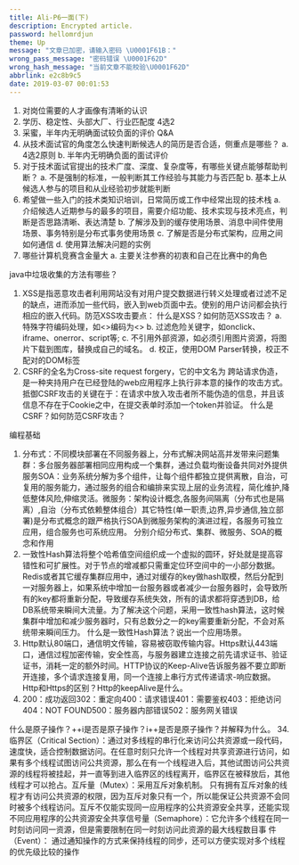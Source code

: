 ```yaml
---
title: Ali-P6一面(下)
description: Encrypted article.
password: hellomrdjun
theme: Up
message: "文章已加密，请输入密码 \U0001F61B："
wrong_pass_message: "密码错误 \U0001F62D"
wrong_hash_message: "当前文章不能校验\U0001F62D"
abbrlink: e2c8b9c5
date: 2019-03-07 00:01:53
---
```


1. 对岗位需要的人才画像有清晰的认识
2. 学历、稳定性、头部大厂、行业匹配度 4选2
3. 采蜜，半年内无明确面试较负面的评价
Q&A
1. 从技术面试官的角度怎么快速判断候选人的简历是否合适，侧重点是哪些？
    a. 4选2原则
    b. 半年内无明确负面的面试评价
2. 对于技术面试官提出的技术广度、深度、复杂度等，有哪些关键点能够帮助判断？
    a. 不是强制的标准，一般判断其工作经验与其能力与否匹配
    b. 基本上从候选人参与的项目和从业经验初步就能判断
3. 希望做一些入门的技术类知识培训，日常简历或工作中经常出现的技术栈
    a. 介绍候选人近期参与的最多的项目，需要介绍功能、技术实现与技术亮点，判断是否思路清晰、表达清楚
    b. 了解涉及到的缓存使用场景、消息中间件使用场景、事务特别是分布式事务使用场景
    c. 了解是否是分布式架构，应用之间如何通信
    d. 使用算法解决问题的实例
4. 哪些计算机竞赛含金量大
    a. 主要关注参赛的初衷和自己在比赛中的角色



java中垃圾收集的方法有哪些？

1. XSS是指恶意攻击者利用网站没有对用户提交数据进行转义处理或者过滤不足的缺点，进而添加一些代码，嵌入到web页面中去。使别的用户访问都会执行相应的嵌入代码。防范XSS攻击要点：
  什么是XSS？如何防范XSS攻击？
    a. 特殊字符编码处理，如<>编码为&lt;&gt;
    b. 过滤危险关键字，如onclick、iframe、onerror、script等;
    c. 不引用外部资源，如必须引用图片资源，将图片下载到图库，替换成自己的域名。
    d. 校正，使用DOM Parser转换，校正不配对的DOM标签
2. CSRF的全名为Cross-site request forgery，它的中文名为 跨站请求伪造，是一种夹持用户在已经登陆的web应用程序上执行非本意的操作的攻击方式。抵御CSRF攻击的关键在于：在请求中放入攻击者所不能伪造的信息，并且该信息不存在于Cookie之中，在提交表单时添加一个token并验证。
什么是CSRF？如何防范CSRF攻击？

编程基础
1. 分布式：不同模块部署在不同服务器上，分布式解决网站高并发带来问题集群：多台服务器部署相同应用构成一个集群，通过负载均衡设备共同对外提供服务SOA：业务系统分解为多个组件，让每个组件都独立提供离散，自治，可复用的服务能力，通过服务的组合和编排来实现上层的业务流程，简化维护,降低整体风险,伸缩灵活。微服务：架构设计概念,各服务间隔离（分布式也是隔离）,自治（分布式依赖整体组合）其它特性(单一职责,边界,异步通信,独立部署)是分布式概念的跟严格执行SOA到微服务架构的演进过程，各服务可独立应用，组合服务也可系统应用。
分别介绍分布式、集群、微服务、SOA的概念和作用
2. 一致性Hash算法将整个哈希值空间组织成一个虚拟的圆环，好处就是提高容错性和可扩展性。对于节点的增减都只需重定位环空间中的一小部分数据。Redis或者其它缓存集群应用中，通过对缓存的key做hash取模，然后分配到一对服务器上，如果系统中增加一台服务器或者减少一台服务器时，会导致所有的key都将重新分配，导致缓存系统失效，所有的请求都将穿透到DB，给DB系统带来瞬间大流量。为了解决这个问题，采用一致性hash算法，这时候集群中增加和减少服务器时，只有总数分之一的key需要重新分配，不会对系统带来瞬间压力。
什么是一致性Hash算法？说出一个应用场景。
3. Http默认80端口，通信明文传输，容易被窃取传输内容。Https默认443端口，通信过程加密传输，安全性高，与服务器建立连接之前先请求证书、验证证书，消耗一定的额外时间。HTTP协议的Keep-Alive告诉服务器不要立即断开连接，多个请求连接复用，同一个连接上串行方式传递请求-响应数据。
Http和Https的区别？Http的keepAlive是什么。
4. 200：成功返回302：重定向400：请求错误401：需要鉴权403：拒绝访问404：NOT FOUND500：服务器内部错误502：服务网关错误

什么是原子操作？++i是否是原子操作？i++是否是原子操作？并解释为什么。
34. 临界区（Critical Section）：通过对多线程的串行化来访问公共资源或一段代码，速度快，适合控制数据访问。在任意时刻只允许一个线程对共享资源进行访问，如果有多个线程试图访问公共资源，那么在有一个线程进入后，其他试图访问公共资源的线程将被挂起，并一直等到进入临界区的线程离开，临界区在被释放后，其他线程才可以抢占。互斥量（Mutex）：采用互斥对象机制。 只有拥有互斥对象的线程才有访问公共资源的权限，因为互斥对象只有一个，所以能保证公共资源不会同时被多个线程访问。互斥不仅能实现同一应用程序的公共资源安全共享，还能实现不同应用程序的公共资源安全共享信号量（Semaphore）：它允许多个线程在同一时刻访问同一资源，但是需要限制在同一时刻访问此资源的最大线程数目事 件（Event）： 通过通知操作的方式来保持线程的同步，还可以方便实现对多个线程的优先级比较的操作